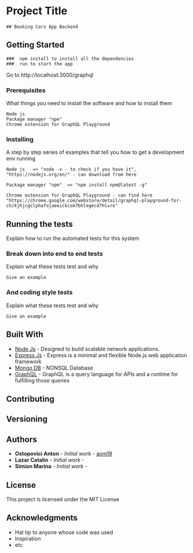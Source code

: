 # Project Title

    ## Booking Cars App Backend

## Getting Started

    ###  npm install to install all the dependencies
    ###  run to start the app

Go to http://localhost:3000/graphql

### Prerequisites

What things you need to install the software and how to install them

```
Node js
Package manager "npm"
Chrome extension for GraphQL Playground
```

### Installing

A step by step series of examples that tell you how to get a development env running

    Node js   => "node -v - to check if you have it", "https://nodejs.org/en/" - can download from here

    Package manager "npm"  => "npm install npm@latest -g"

    Chrome extension for GraphQL Playground - can find here "https://chrome.google.com/webstore/detail/graphql-playground-for-ch/kjhjcgclphafojaeeickcokfbhlegecd?hl=ro"

## Running the tests

Explain how to run the automated tests for this system

### Break down into end to end tests

Explain what these tests test and why

```
Give an example
```

### And coding style tests

Explain what these tests test and why

```
Give an example
```

## Built With

- [Node Js](https://nodejs.org/en/) - Designed to build scalable network applications.
- [Express Js](https://expressjs.com/en/5x/api.html) - Express is a minimal and flexible Node.js web application framework
- [Mongo DB](https://docs.mongodb.com/) - NONSQL Database
- [GraphQL](https://graphql.org/) - GraphQL is a query language for APIs and a runtime for fulfilling those queries

## Contributing

## Versioning

## Authors

- **Ostopovici Anton** - _Initial work_ - [aom19](https://github.com/aom19)
- **Lazar Catalin** - _Initial work_ - []()
- **Simion Marina** - _Initial work_ - []()

## License

This project is licensed under the MIT License

## Acknowledgments

- Hat tip to anyone whose code was used
- Inspiration
- etc

